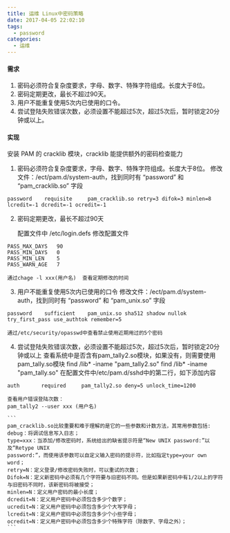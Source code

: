 ```yaml
---
title: 运维 Linux中密码策略
date: 2017-04-05 22:02:10
tags:
  - password
categories:
  - 运维
---
```

#### 需求
1. 密码必须符合复杂度要求，字母、数字、特殊字符组成。长度大于8位。
2. 密码定期更改，最长不超过90天。
3. 用户不能重复使用5次内已使用的口令。
4. 尝试登陆失败错误次数，必须设置不能超过5次，超过5次后，暂时锁定20分钟或以上。

#### 实现
安装 PAM 的 cracklib 模块，cracklib 能提供额外的密码检查能力

1. 密码必须符合复杂度要求，字母、数字、特殊字符组成。长度大于8位。
修改文件：/ect/pam.d/system-auth，找到同时有 “password” 和 “pam_cracklib.so” 字段
```
password    requisite     pam_cracklib.so retry=3 difok=3 minlen=8 lcredit=-1 dcredit=-1 ocredit=-1
```

2. 密码定期更改，最长不超过90天

	配置文件中 /etc/login.defs 修改配置文件
```
PASS_MAX_DAYS   90
PASS_MIN_DAYS   0
PASS_MIN_LEN    5
PASS_WARN_AGE   7
```
	通过chage -l xxx(用户名)  查看定期修改的时间

3. 用户不能重复使用5次内已使用的口令
修改文件：/ect/pam.d/system-auth，找到同时有 “password” 和 “pam_unix.so” 字段
```
password    sufficient    pam_unix.so sha512 shadow nullok try_first_pass use_authtok remember=5
```
	通过/etc/security/opasswd中查看禁止使用近期用过的5个密码

4. 尝试登陆失败错误次数，必须设置不能超过5次，超过5次后，暂时锁定20分钟或以上
查看系统中是否含有pam_tally2.so模块，如果没有，则需要使用pam_tally.so模块
find /lib* -iname "pam_tally2.so"
find /lib* -iname "pam_tally.so"
在配置文件中/etc/pam.d/sshd中的第二行，如下添加内容
```
auth       required     pam_tally2.so deny=5 unlock_time=1200
```
    查看用户错误登陆次数：
    pam_tally2 --user xxx (用户名)

    ```
    pam_cracklib.so比较重要和难于理解的是它的一些参数和计数方法，其常用参数包括:
    debug：将调试信息写入日志；
    type=xxx：当添加/修改密码时，系统给出的缺省提示符是“New UNIX password:”以及“Retype UNIX
    password:”，而使用该参数可以自定义输入密码的提示符，比如指定type=your own word；
    retry=N：定义登录/修改密码失败时，可以重试的次数；
    Difok=N：定义新密码中必须有几个字符要与旧密码不同。但是如果新密码中有1/2以上的字符与旧密码不同时，该新密码将被接受；
    minlen=N：定义用户密码的最小长度；
    dcredit=N：定义用户密码中必须包含多少个数字；
    ucredit=N：定义用户密码中必须包含多少个大写字母；
    lcredit=N：定义用户密码中必须包含多少个小些字母；
    ocredit=N：定义用户密码中必须包含多少个特殊字符（除数字、字母之外）；
    ```


